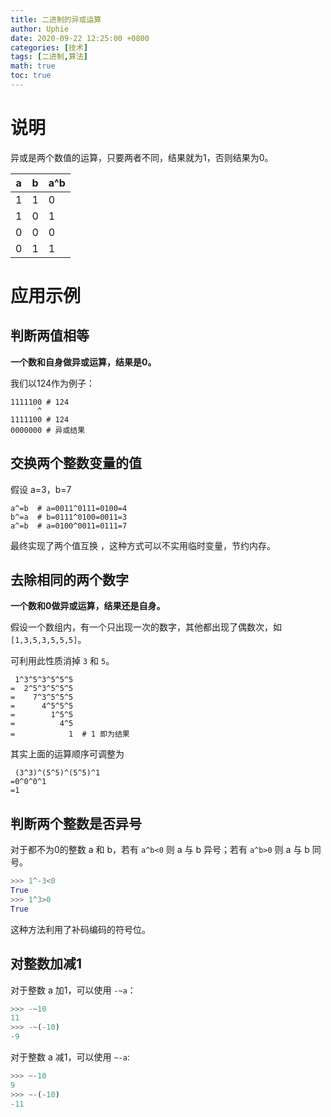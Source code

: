 ```yaml
---
title: 二进制的异或运算
author: Uphie
date: 2020-09-22 12:25:00 +0800
categories: [技术]
tags: [二进制,算法]
math: true
toc: true
---
```


# 说明

异或是两个数值的运算，只要两者不同，结果就为1，否则结果为0。

| a    | b    | a^b  |
| ---- | ---- | ---- |
| 1    | 1    | 0    |
| 1    | 0    | 1    |
| 0    | 0    | 0    |
| 0    | 1    | 1    |

# 应用示例

## 判断两值相等

**一个数和自身做异或运算，结果是0。**

我们以124作为例子：
```
1111100 # 124
      ^
1111100 # 124
0000000 # 异或结果
```

## 交换两个整数变量的值

假设 a=3，b=7
```
a^=b  # a=0011^0111=0100=4
b^=a  # b=0111^0100=0011=3
a^=b  # a=0100^0011=0111=7
```
最终实现了两个值互换 ，这种方式可以不实用临时变量，节约内存。

## 去除相同的两个数字

**一个数和0做异或运算，结果还是自身。**

假设一个数组内，有一个只出现一次的数字，其他都出现了偶数次，如 `[1,3,5,3,5,5,5]`。

可利用此性质消掉 `3` 和 `5`。
```
 1^3^5^3^5^5^5
=  2^5^3^5^5^5
=    7^3^5^5^5
=      4^5^5^5
=        1^5^5
=          4^5
=            1  # 1 即为结果
```

其实上面的运算顺序可调整为
```
 (3^3)^(5^5)^(5^5)^1
=0^0^0^1
=1
```

## 判断两个整数是否异号

对于都不为0的整数 a 和 b，若有 `a^b<0` 则 a 与 b 异号；若有 `a^b>0` 则 a 与 b 同号。

```python
>>> 1^-3<0
True
>>> 1^3>0
True
```

这种方法利用了补码编码的符号位。

## 对整数加减1

对于整数 a 加1，可以使用 `-~a`：
```python
>>> -~10
11
>>> -~(-10)
-9
```

对于整数 a 减1，可以使用 `~-a`:
```python
>>> ~-10
9
>>> ~-(-10)
-11
```

